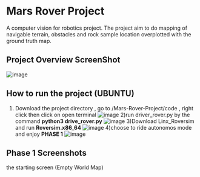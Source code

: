 
# Mars Rover Project 

A computer vision for robotics project. The project aim to do mapping of navigable terrain, obstacles and rock sample location overplotted with the ground truth map.

## Project Overview ScreenShot
![image](https://user-images.githubusercontent.com/67200068/206847519-a7869fac-417e-49b2-92f5-219643ddab5c.png)

## How to run the project (UBUNTU)
1) Download the project directory , go to /Mars-Rover-Project/code , right click then click on open terminal
![image](https://user-images.githubusercontent.com/67200068/206851231-72e22e2d-a7e5-47ec-bfca-08f68e0cdc8f.png)
2)run driver_rover.py by the command **python3 drive_rover.py**
![image](https://user-images.githubusercontent.com/67200068/206850761-906ff188-94ca-4a23-837f-9c314067782d.png)
3)Download Linx_Roversim and run **Roversim.x86_64**
![image](https://user-images.githubusercontent.com/67200068/206851001-32f6d9ad-3fa3-4a78-8544-afe706fe095e.png)
4)choose to ride autonomos mode and enjoy **PHASE 1**
![image](https://user-images.githubusercontent.com/67200068/206851302-b2d9a0df-a1af-43ff-93b6-cb554e8723fa.png)




## Phase 1 Screenshots
the starting screen (Empty World Map)


